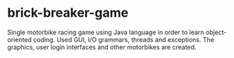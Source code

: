 # brick-breaker-game
Single motorbike racing game using Java language in order to learn object- oriented coding. Used GUI, I/O grammars, threads and exceptions. The graphics, user login interfaces and other motorbikes are created.
